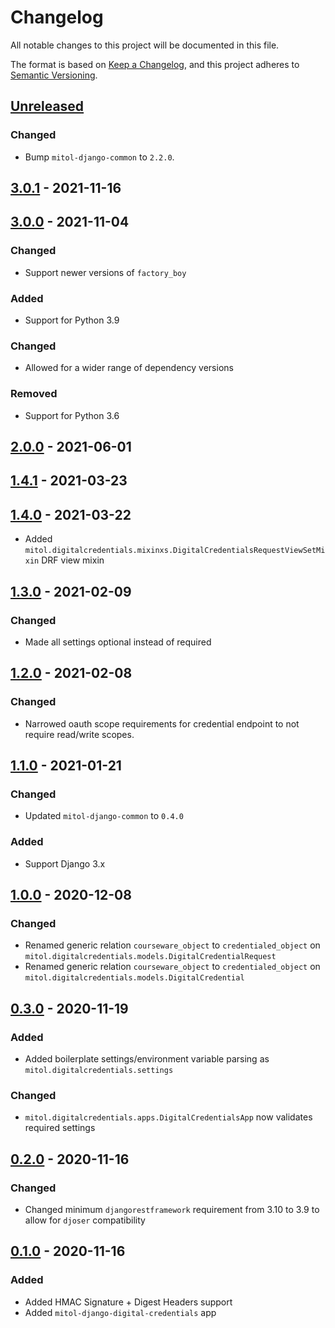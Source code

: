 # Changelog
All notable changes to this project will be documented in this file.

The format is based on [Keep a Changelog](https://keepachangelog.com/en/1.0.0/),
and this project adheres to [Semantic Versioning](https://semver.org/spec/v2.0.0.html).

## [Unreleased]

### Changed
- Bump `mitol-django-common` to `2.2.0`.

## [3.0.1] - 2021-11-16

## [3.0.0] - 2021-11-04

### Changed

- Support newer versions of `factory_boy`

### Added
- Support for Python 3.9

### Changed

- Allowed for a wider range of dependency versions

### Removed
- Support for Python 3.6

## [2.0.0] - 2021-06-01

## [1.4.1] - 2021-03-23

## [1.4.0] - 2021-03-22

- Added `mitol.digitalcredentials.mixinxs.DigitalCredentialsRequestViewSetMixin` DRF view mixin

## [1.3.0] - 2021-02-09

### Changed

- Made all settings optional instead of required

## [1.2.0] - 2021-02-08

### Changed

- Narrowed oauth scope requirements for credential endpoint to not require read/write scopes.

## [1.1.0] - 2021-01-21

### Changed
- Updated `mitol-django-common` to `0.4.0`

### Added
- Support Django 3.x

## [1.0.0] - 2020-12-08
### Changed
- Renamed generic relation `courseware_object` to `credentialed_object` on `mitol.digitalcredentials.models.DigitalCredentialRequest`
- Renamed generic relation `courseware_object` to `credentialed_object` on `mitol.digitalcredentials.models.DigitalCredential`

## [0.3.0] - 2020-11-19

### Added
- Added boilerplate settings/environment variable parsing as `mitol.digitalcredentials.settings`

### Changed
- `mitol.digitalcredentials.apps.DigitalCredentialsApp` now validates required settings

## [0.2.0] - 2020-11-16

### Changed
- Changed minimum `djangorestframework` requirement from 3.10 to 3.9 to allow for `djoser` compatibility

## [0.1.0] - 2020-11-16

### Added
- Added HMAC Signature + Digest Headers support
- Added `mitol-django-digital-credentials` app

[Unreleased]: https://github.com/mitodl/ol-django/compare/mitol-django-digitalcredentials/v3.0.1...HEAD
[3.0.1]: https://github.com/mitodl/ol-django/compare/mitol-django-digitalcredentials/v3.0.0...mitol-django-digitalcredentials/v3.0.1
[3.0.0]: https://github.com/mitodl/ol-django/compare/mitol-django-digitalcredentials/v2.0.0...mitol-django-digitalcredentials/v3.0.0
[2.0.0]: https://github.com/mitodl/ol-django/compare/mitol-django-digital-credentials/v0.1.0...mitol-django-digital-credentials/v2.0.0
[1.4.1]: https://github.com/mitodl/ol-django/compare/mitol-django-digital-credentials/v0.1.0...mitol-django-digital-credentials/v1.4.1
[1.4.0]: https://github.com/mitodl/ol-django/compare/mitol-django-digital-credentials/v0.1.0...mitol-django-digital-credentials/v1.4.0
[1.3.0]: https://github.com/mitodl/ol-django/compare/mitol-django-digital-credentials/v0.1.0...mitol-django-digital-credentials/v1.3.0
[1.2.0]: https://github.com/mitodl/ol-django/compare/mitol-django-digital-credentials/v0.1.0...mitol-django-digital-credentials/v1.2.0
[1.1.0]: https://github.com/mitodl/ol-django/compare/mitol-django-digital-credentials/v0.1.0...mitol-django-digital-credentials/v1.1.0
[1.0.0]: https://github.com/mitodl/ol-django/compare/mitol-django-digital-credentials/v0.1.0...mitol-django-digital-credentials/v1.0.0
[0.3.0]: https://github.com/mitodl/ol-django/compare/mitol-django-digital-credentials/v0.1.0...mitol-django-digital-credentials/v0.3.0
[0.2.0]: https://github.com/mitodl/ol-django/compare/mitol-django-digital-credentials/v0.1.0...mitol-django-digital-credentials/v0.2.0
[0.1.0]: https://github.com/mitodl/ol-django/compare/ffca0142e4bfea14881047d3af168bd4aa32f6fa...mitol-django-digital-credentials/v0.1.0

